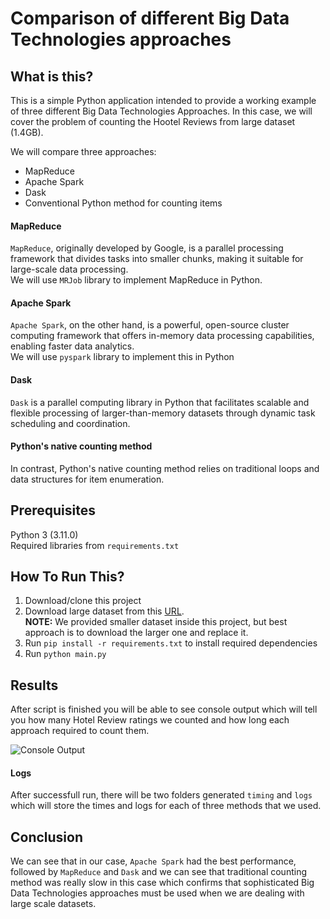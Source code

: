 Comparison of different Big Data Technologies approaches
==============================

What is this?
---------------

This is a simple Python application intended to provide a working example of three different Big Data Technologies Approaches. In this case, we will cover the problem of counting the Hootel Reviews from large dataset (1.4GB).

We will compare three approaches:
* MapReduce
* Apache Spark
* Dask
* Conventional Python method for counting items

#### MapReduce
`MapReduce`, originally developed by Google, is a parallel processing framework that divides tasks into smaller chunks, making it suitable for large-scale data processing.\
We will use `MRJob` library to implement MapReduce in Python.

#### Apache Spark
`Apache Spark`, on the other hand, is a powerful, open-source cluster computing framework that offers in-memory data processing capabilities, enabling faster data analytics.\
We will use `pyspark` library to implement this in Python

#### Dask
`Dask` is a parallel computing library in Python that facilitates scalable and flexible processing of larger-than-memory datasets through dynamic task scheduling and coordination.

#### Python's native counting method
In contrast, Python's native counting method relies on traditional loops and data structures for item enumeration.

Prerequisites
-------------

Python 3 (3.11.0)\
Required libraries from `requirements.txt`

How To Run This?
---------------

1. Download/clone this project
2. Download large dataset from this [URL](https://drive.google.com/file/d/1l9n7nPUh3ZcmBJzbnyg3BgDBVvFIMR0_/view?usp=sharing).\
   **NOTE:** We provided smaller dataset inside this project, but best approach is to download the larger one and replace it. 
3. Run `pip install -r requirements.txt` to install required dependencies
4. Run `python main.py`


Results
-------

After script is finished you will be able to see console output which will tell you how many Hotel Review ratings we counted and how long each approach required to count them.

![Console Output](https://i.imgur.com/MzMBdZB.png)


#### Logs
After successfull run, there will be two folders generated `timing` and `logs` which will store the times and logs for each of three methods that we used.

Conclusion
-------

We can see that in our case, `Apache Spark` had the best performance, followed by `MapReduce` and `Dask` and we can see that traditional counting method was really slow in this case which confirms that sophisticated Big Data Technologies approaches must be used when we are dealing with large scale datasets.
